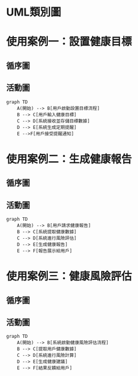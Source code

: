 # UML類別圖
# 使用案例一：設置健康目標
## 循序圖

## 活動圖
```mermaid
graph TD
    A(開始) --> B[用戶啟動設置目標流程]
    B --> C[用戶輸入健康目標]
    C --> D[系統接收並存儲目標數據]
    D --> E[系統生成定期提醒]
    E -->F[用戶接受提醒通知]
```
# 使用案例二：生成健康報告
## 循序圖
## 活動圖
```mermaid
graph TD
    A(開始) --> B[用戶請求健康報告]
    B --> C[系統提取健康數據]
    C --> D[系統進行風險評估]
    D --> E[生成健康報告]
    E --> F[報告展示給用戶]
```
# 使用案例三：健康風險評估
## 循序圖
## 活動圖
```mermaid
graph TD
    A(開始) --> B[系統啟動健康風險評估流程]
    B --> C[提取用戶健康數據]
    C --> D[系統進行風險計算]
    D --> E[生成健康建議]
    E --> F[結果反饋給用戶]
```
